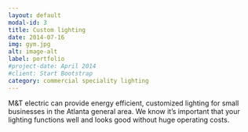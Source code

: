 ```yaml
---
layout: default
modal-id: 3
title: Custom lighting
date: 2014-07-16
img: gym.jpg
alt: image-alt
label: portfolio
#project-date: April 2014
#client: Start Bootstrap
category: commercial speciality lighting
---
```


M&T electric can provide energy efficient, customized lighting for small
businesses in the Atlanta general area. We know it’s important that your
lighting functions well and looks good without huge operating costs.
